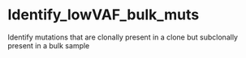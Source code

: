 # Identify_lowVAF_bulk_muts
Identify mutations that are clonally present in a clone but subclonally present in a bulk sample
